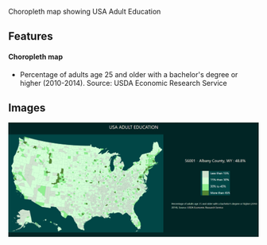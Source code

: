  Choropleth map showing USA Adult Education

## Features
  #### Choropleth map
* Percentage of adults age 25 and older with a bachelor's degree or higher (2010-2014). Source: USDA Economic Research Service 



## Images

![Standard Check](https://github.com/PanasheChimhina/choroplethMap-USA-Education/blob/main/images/map.png?raw=true)



